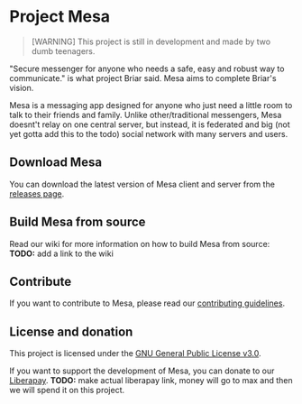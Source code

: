 # Project Mesa

> [WARNING]
> This project is still in development and made by two dumb teenagers.

"Secure messenger for anyone who needs a safe, easy and robust way to communicate." is what project Briar said.
Mesa aims to complete Briar's vision.

Mesa is a messaging app designed for anyone who just need a little room to talk to their friends and family.
Unlike other/traditional messengers, Mesa doesnt't relay on one central server, but instead, it is federated and big (not yet gotta add this to the todo) social network with many servers and users.

## Download Mesa

You can download the latest version of Mesa client and server from the [releases page](https://github.com/standard-group/mesa/releases).

## Build Mesa from source

Read our wiki for more information on how to build Mesa from source:
**TODO:** add a link to the wiki

## Contribute

If you want to contribute to Mesa, please read our [contributing guidelines](https://github.com/standard-group/mesa/blob/main/CONTRIBUTING.md).

## License and donation

This project is licensed under the [GNU General Public License v3.0](https://github.com/standard-group/mesa/blob/main/LICENSE).

If you want to support the development of Mesa, you can donate to our [Liberapay](https://liberapay.com/standard-group/donate). 
**TODO:** make actual liberapay link, money will go to max and then we will spend it on this project.